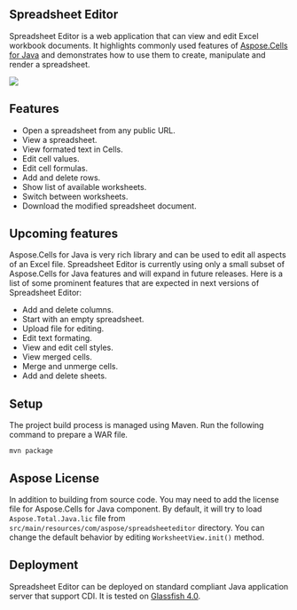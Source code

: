 ## Spreadsheet Editor

Spreadsheet Editor is a web application that can view and edit Excel workbook documents. It highlights commonly used features of [Aspose.Cells for Java](http://www.aspose.com/java/excel-component.aspx) and demonstrates how to use them to create, manipulate and render a spreadsheet.

![](http://www.aspose.com/blogs/wp-content/uploads/2014/09/2.png)

## Features

* Open a spreadsheet from any public URL.
* View a spreadsheet.
* View formated text in Cells.
* Edit cell values.
* Edit cell formulas.
* Add and delete rows.
* Show list of available worksheets.
* Switch between worksheets.
* Download the modified spreadsheet document.

## Upcoming features

Aspose.Cells for Java is very rich library and can be used to edit all aspects of an Excel file. Spreadsheet Editor is currently using only a small subset of Aspose.Cells for Java features and will expand in future releases. Here is a list of some prominent features that are expected in next versions of Spreadsheet Editor:

* Add and delete columns.
* Start with an empty spreadsheet.
* Upload file for editing.
* Edit text formating.
* View and edit cell styles.
* View merged cells.
* Merge and unmerge cells.
* Add and delete sheets.

## Setup

The project build process is managed using Maven. Run the following command to prepare a WAR file.

```
mvn package
```

## Aspose License

In addition to building from source code. You may need to add the license file for Aspose.Cells for Java component. By default, it will try to load `Aspose.Total.Java.lic` file from `src/main/resources/com/aspose/spreadsheeteditor` directory. You can change the default behavior by editing `WorksheetView.init()` method.

## Deployment

Spreadsheet Editor can be deployed on standard compliant Java application server that support CDI. It is tested on [Glassfish 4.0](http://glassfish.org/).
